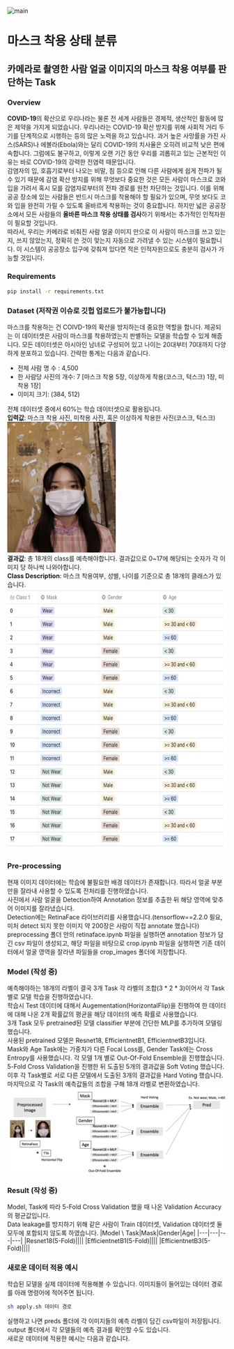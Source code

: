 ![main](https://user-images.githubusercontent.com/50396533/147069300-5038c779-faa4-404b-b1fd-e9e3896f06b4.png)
# 마스크 착용 상태 분류
## 카메라로 촬영한 사람 얼굴 이미지의 마스크 착용 여부를 판단하는 Task
### Overview
**COVID-19**의 확산으로 우리나라는 물론 전 세계 사람들은 경제적, 생산적인 활동에 많은 제약을 가지게 되었습니다. 우리나라는 COVID-19 확산 방지를 위해 사회적 거리 두기를 단계적으로 시행하는 등의 많은 노력을 하고 있습니다. 과거 높은 사망률을 가진 사스(SARS)나 에볼라(Ebola)와는 달리 COVID-19의 치사율은 오히려 비교적 낮은 편에 속합니다. 그럼에도 불구하고, 이렇게 오랜 기간 동안 우리를 괴롭히고 있는 근본적인 이유는 바로 COVID-19의 강력한 전염력 때문입니다.  
감염자의 입, 호흡기로부터 나오는 비말, 침 등으로 인해 다른 사람에게 쉽게 전파가 될 수 있기 때문에 감염 확산 방지를 위해 무엇보다 중요한 것은 모든 사람이 마스크로 코와 입을 가려서 혹시 모를 감염자로부터의 전파 경로를 원천 차단하는 것입니다. 이를 위해 공공 장소에 있는 사람들은 반드시 마스크를 착용해야 할 필요가 있으며, 무엇 보다도 코와 입을 완전히 가릴 수 있도록 올바르게 착용하는 것이 중요합니다. 하지만 넓은 공공장소에서 모든 사람들의 **올바른 마스크 착용 상태를 검사**하기 위해서는 추가적인 인적자원이 필요할 것입니다.  
따라서, 우리는 카메라로 비춰진 사람 얼굴 이미지 만으로 이 사람이 마스크를 쓰고 있는지, 쓰지 않았는지, 정확히 쓴 것이 맞는지 자동으로 가려낼 수 있는 시스템이 필요합니다. 이 시스템이 공공장소 입구에 갖춰져 있다면 적은 인적자원으로도 충분히 검사가 가능할 것입니다.  
### Requirements
```bash
pip install -r requirements.txt
```
### Dataset (저작권 이슈로 깃헙 업로드가 불가능합니다)
마스크를 착용하는 건 COIVD-19의 확산을 방지하는데 중요한 역할을 합니다. 제공되는 이 데이터셋은 사람이 마스크를 착용하였는지 판별하는 모델을 학습할 수 있게 해줍니다. 모든 데이터셋은 아시아인 남녀로 구성되어 있고 나이는 20대부터 70대까지 다양하게 분포하고 있습니다. 간략한 통계는 다음과 같습니다.  
- 전체 사람 명 수 : 4,500  
- 한 사람당 사진의 개수: 7 [마스크 착용 5장, 이상하게 착용(코스크, 턱스크) 1장, 미착용 1장]  
- 이미지 크기: (384, 512)
 
전체 데이터셋 중에서 60%는 학습 데이터셋으로 활용됩니다.  
**입력값**: 마스크 착용 사진, 미착용 사진, 혹은 이상하게 착용한 사진(코스크, 턱스크)  
<img src="https://github.com/pilkyuchoi/images/blob/main/mask_classification/mask_example.png" width="250" height="300">  
**결과값**: 총 18개의 class를 예측해야합니다. 결과값으로 0~17에 해당되는 숫자가 각 이미지 당 하나씩 나와야합니다.  
**Class Description**: 마스크 착용여부, 성별, 나이를 기준으로 총 18개의 클래스가 있습니다.  
<img src="https://github.com/pilkyuchoi/images/blob/ee0bf9cda119c56b2340a5f04a875313cc9b2a33/mask_classification/class_description.png" width="700" height="600">   
### Pre-processing  
현재 이미지 데이터에는 학습에 불필요한 배경 데이터가 존재합니다. 따라서 얼굴 부분만을 잘라내 사용할 수 있도록 전처리를 진행하였습니다.  
사진에서 사람 얼굴을 Detection하여 Annotation 정보를 추출한 뒤 해당 영역에 맞추어 이미지를 잘라냈습니다.  
Detection에는 RetinaFace 라이브러리를 사용했습니다.(tensorflow==2.2.0 필요, 미처 detect 되지 못한 이미지 약 200장은 사람이 직접 annotate 했습니다)  
preprocessing 폴더 안의 retinaface.ipynb 파일을 실행하면 annotation 정보가 담긴 csv 파일이 생성되고,
해당 파일을 바탕으로 crop.ipynb 파일을 실행하면 기존 데이터에서 얼굴 영역을 잘라낸 파일들을 crop_images 폴더에 저장합니다.
### Model (작성 중)
예측해야하는 18개의 라벨이 결국 3개 Task 각 라벨의 조합(3 * 2 * 3)이어서 각 Task별로 모델 학습을 진행하였습니다.  
학습시 Test 데이터에 대해서 Augementation(HorizontalFlip)을 진행하여 한 데이터에 대해 나온 2개 확률값의 평균을 해당 데이터의 예측 확률로 사용했습니다.  
3개 Task 모두 pretrained된 모델 classifier 부분에 간단한 MLP를 추가하여 모델링했습니다.  
사용된 pretrained 모델은 Resnet18, EfficientnetB1, EfficientnetB3입니다.  
Mask와 Age Task에는 가중치가 다른 Focal Loss를, Gender Task에는 Cross Entropy를 사용했습니다.
각 모델 1개 별로 Out-Of-Fold Ensemble을 진행했습니다. 5-Fold Cross Validation을 진행한 뒤 도출된 5개의 결과값을 Soft Voting 했습니다.  
이후 각 Task별로 서로 다른 모델에서 도출된 3개의 결과값을 Hard Voting 했습니다.  
마지막으로 각 Task의 예측값들의 조합을 구해 18개 라벨로 변환하였습니다.  
<img src="https://github.com/pilkyuchoi/images/blob/main/mask_classification/mask_classification_model.png">

### Result (작성 중)
Model, Task에 따라 5-Fold Cross Validation 했을 때 나온 Validation Accuracy의 평균값입니다.  
Data leakage를 방지하기 위해 같은 사람이 Train 데이터셋, Validation 데이터셋 둘 모두에 포함되지 않도록 하였습니다.
|Model \ Task|Mask|Gender|Age|
|---|---|---|---|
|Resnet18(5-Fold)||||
|EfficientnetB1(5-Fold)||||
|EfficientnetB3(5-Fold)||||

### 새로운 데이터 적용 예시
학습된 모델을 실제 데이터에 적용해볼 수 있습니다. 이미지들이 들어있는 데이터 경로를 아래 명령어에 적어주면 됩니다.
```bash
sh apply.sh 데이터 경로
```
실행하고 나면 preds 폴더에 각 이미지들의 예측 라벨이 담긴 csv파일이 저장됩니다.  
output 폴더에서 각 모델들의 예측 결과를 확인할 수도 있습니다.  
새로운 데이터에 적용한 예시는 다음과 같습니다.
